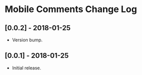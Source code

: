 
# Mobile Comments Change Log

## [0.0.2] - 2018-01-25

- Version bump.

## [0.0.1] - 2018-01-25

- Initial release.
